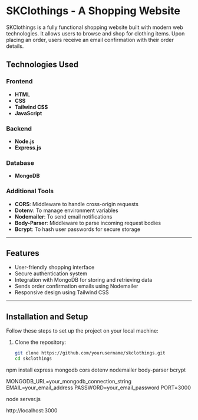 # SKClothings - A Shopping Website

SKClothings is a fully functional shopping website built with modern web technologies. It allows users to browse and shop for clothing items. Upon placing an order, users receive an email confirmation with their order details.

## Technologies Used

### Frontend
- **HTML**
- **CSS**
- **Tailwind CSS**
- **JavaScript**

### Backend
- **Node.js**
- **Express.js**

### Database
- **MongoDB**

### Additional Tools
- **CORS**: Middleware to handle cross-origin requests
- **Dotenv**: To manage environment variables
- **Nodemailer**: To send email notifications
- **Body-Parser**: Middleware to parse incoming request bodies
- **Bcrypt**: To hash user passwords for secure storage

---

## Features

- User-friendly shopping interface
- Secure authentication system
- Integration with MongoDB for storing and retrieving data
- Sends order confirmation emails using Nodemailer
- Responsive design using Tailwind CSS

---

## Installation and Setup

Follow these steps to set up the project on your local machine:

1. Clone the repository:
   ```bash
   git clone https://github.com/yourusername/skclothings.git
   cd skclothings
    ```




npm install express mongodb cors dotenv nodemailer body-parser bcrypt




MONGODB_URL=your_mongodb_connection_string
EMAIL=your_email_address
PASSWORD=your_email_password
PORT=3000


node server.js


http://localhost:3000
